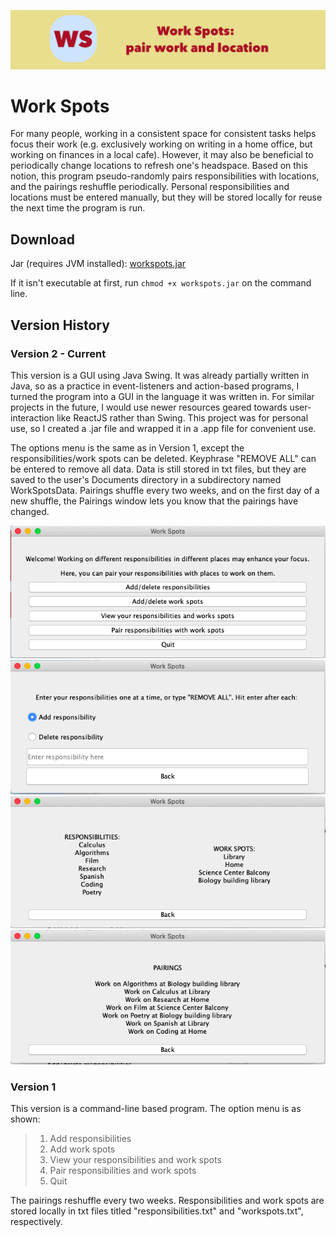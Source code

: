 ![](images/wsBanner.png)

# Work Spots
For many people, working in a consistent space for consistent tasks helps focus their work (e.g. exclusively working on writing in a home office, but working on finances in a local cafe). However, it may also be beneficial to periodically change locations to refresh one's headspace. Based on this notion, this program pseudo-randomly pairs responsibilities with locations, and the pairings reshuffle periodically. Personal responsibilities and locations must be entered manually, but they will be stored locally for reuse the next time the program is run.

## Download
Jar (requires JVM installed): [workspots.jar](workspots.jar)

If it isn't executable at first, run `chmod +x workspots.jar` on the command line.

## Version History
### Version 2 - Current
This version is a GUI using Java Swing. It was already partially written in Java, so as a practice in event-listeners and action-based programs, I turned the program into a GUI in the language it was written in. For similar projects in the future, I would use newer resources geared towards user-interaction like ReactJS rather than Swing. This project was for personal use, so I created a .jar file and wrapped it in a .app file for convenient use.

The options menu is the same as in Version 1, except the responsibilities/work spots can be deleted. Keyphrase "REMOVE ALL" can be entered to remove all data. Data is still stored in txt files, but they are saved to the user's Documents directory in a subdirectory named WorkSpotsData. Pairings shuffle every two weeks, and on the first day of a new shuffle, the Pairings window lets you know that the pairings have changed.

![](images/wsMenu.png)
![](images/wsAdd.png)
![](images/wsData.png)
![](images/wsPairs.png)

### Version 1
This version is a command-line based program. The option menu is as shown:
>1) Add responsibilities
>2) Add work spots
>3) View your responsibilities and work spots
>4) Pair responsibilities and work spots
>5) Quit

The pairings reshuffle every two weeks. Responsibilities and work spots are stored locally in txt files titled "responsibilities.txt" and "workspots.txt", respectively. 
